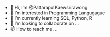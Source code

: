 - 👋 Hi, I’m @PattarapolKaewsrirawong
- 👀 I’m interested in Programming Langugague
- 🌱 I’m currently learning SQL, Python, R
- 💞️ I’m looking to collaborate on ...
- 📫 How to reach me ...

<!---
PattarapolKaewsrirawong/PattarapolKaewsrirawong is a ✨ special ✨ repository because its `README.md` (this file) appears on your GitHub profile.
You can click the Preview link to take a look at your changes.
--->
